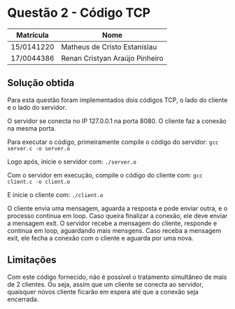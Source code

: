 # Questão 2 - Código TCP

|Matrícula|Nome|
|--|--|
|15/0141220|Matheus de Cristo Estanislau|
|17/0044386|Renan Cristyan Araújo Pinheiro|

## Solução obtida
Para esta questão foram implementados dois códigos TCP, o lado do cliente e o lado do servidor.

O servidor se conecta no IP 127.0.0.1 na porta 8080.
O cliente faz a conexão na mesma porta.

Para executar o código, primeiramente compile o código do servidor:
``` gcc server.c -o server.o ```

Logo após, inicie o servidor com:
``` ./server.o ```

Com o servidor em execução, compile o código do cliente com:
``` gcc client.c -o client.o ```

E inicie o cliente com:
``` ./client.o ```

O cliente envia uma mensagem, aguarda a resposta e pode enviar outra, e o processo continua em loop. Caso queira finalizar a conexão, ele deve enviar a mensagem exit.
O servidor recebe a mensagem do cliente, responde e continua em loop, aguardando mais mensgens. Caso receba a mensagem exit, ele fecha a conexão com o cliente e aguarda por uma nova.

## Limitações
Com este código fornecido, não é possível o tratamento simultâneo de mais de 2 clientes. Ou seja, assim que um cliente se conecta ao servidor, quaisquer novos cliente ficarão em espera até que a conexão seja encerrada.
